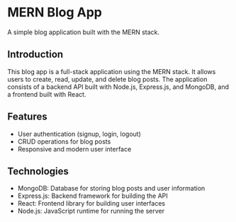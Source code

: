 # MERN Blog App

A simple blog application built with the MERN stack.

## Introduction

This blog app is a full-stack application using the MERN stack. It allows users to create, read, update, and delete blog posts. The application consists of a backend API built with Node.js, Express.js, and MongoDB, and a frontend built with React.

## Features

- User authentication (signup, login, logout)
- CRUD operations for blog posts
- Responsive and modern user interface
  
## Technologies

- MongoDB: Database for storing blog posts and user information
- Express.js: Backend framework for building the API
- React: Frontend library for building user interfaces
- Node.js: JavaScript runtime for running the server
